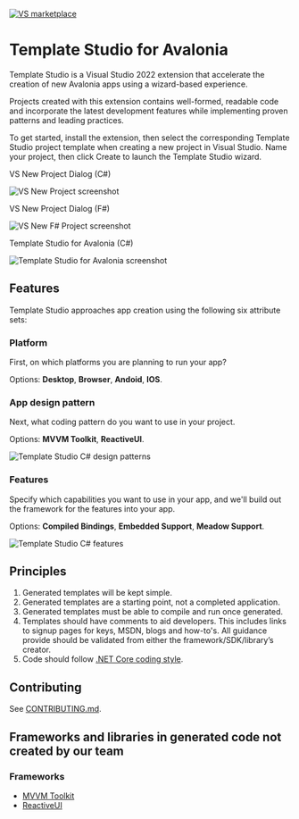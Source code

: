 ﻿[![VS marketplace](https://img.shields.io/visual-studio-marketplace/v/AvaloniaTeam.TemplateStudioForAvalonia.svg?label=VS-Marketplace)](https://marketplace.visualstudio.com/items?itemName=AvaloniaTeam.TemplateStudioForAvalonia)
# Template Studio for Avalonia

Template Studio is a Visual Studio 2022 extension that accelerate the creation of new Avalonia apps using a wizard-based experience.

Projects created with this extension contains well-formed, readable code and incorporate the latest development features while implementing proven patterns and leading practices.

To get started, install the extension, then select the corresponding Template Studio project template when creating a new project in Visual Studio. Name your project, then click Create to launch the Template Studio wizard.

<figcaption>VS New Project Dialog (C#)</figcaption>

![VS New Project screenshot](https://github.com/AvaloniaUI/TemplateStudio/assets/53405089/6c5cf387-3df6-4821-9668-e544f40535a7)

<figcaption>VS New Project Dialog (F#)</figcaption>

![VS New F# Project screenshot](https://github.com/AvaloniaUI/TemplateStudio/assets/53405089/42ac695f-a78d-4ea8-a6ec-12522677dc76)



<figcaption>Template Studio for Avalonia (C#)</figcaption>

![Template Studio for Avalonia screenshot](https://github.com/AvaloniaUI/TemplateStudio/assets/53405089/1137f280-e418-4054-95b6-06bb84fbb136)

## Features

Template Studio approaches app creation using the following six attribute sets:

### **Platform**

First, on which platforms you are planning to run your app?

Options: **Desktop**, **Browser**, **Andoid**, **IOS**.

### **App design pattern**

Next, what coding pattern do you want to use in your project.

Options: **MVVM Toolkit**, **ReactiveUI**.

![Template Studio C# design patterns](https://github.com/AvaloniaUI/TemplateStudio/assets/53405089/f1284435-b989-42d5-a476-a8719b2dc83d)

### **Features**

Specify which capabilities you want to use in your app, and we'll build out the framework for the features into your app.

Options: **Compiled Bindings**, **Embedded Support**, **Meadow Support**.

![Template Studio C# features](https://github.com/AvaloniaUI/TemplateStudio/assets/53405089/b8e01ce4-5fef-4794-bd2e-6c042126c0ad)

## Principles

1. Generated templates will be kept simple.
2. Generated templates are a starting point, not a completed application.
3. Generated templates must be able to compile and run once generated.
4. Templates should have comments to aid developers. This includes links to signup pages for keys, MSDN, blogs and how-to's.  All guidance provide should be validated from either the framework/SDK/library’s creator.
5. Code should follow [.NET Core coding style](https://github.com/dotnet/runtime/blob/main/docs/coding-guidelines/coding-style.md).

## Contributing

See [CONTRIBUTING.md](CONTRIBUTING.md).

## Frameworks and libraries in generated code not created by our team

### Frameworks
- [MVVM Toolkit](https://aka.ms/mvvmtoolkit)
- [ReactiveUI](https://github.com/reactiveui/ReactiveUI)
